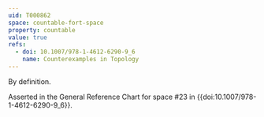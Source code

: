 ```yaml
---
uid: T000862
space: countable-fort-space
property: countable
value: true
refs:
  - doi: 10.1007/978-1-4612-6290-9_6
    name: Counterexamples in Topology
---
```

By definition.

Asserted in the General Reference Chart for space #23 in
{{doi:10.1007/978-1-4612-6290-9_6}}.
